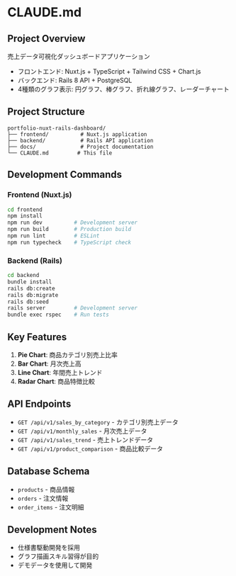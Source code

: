# CLAUDE.md

## Project Overview
売上データ可視化ダッシュボードアプリケーション
- フロントエンド: Nuxt.js + TypeScript + Tailwind CSS + Chart.js
- バックエンド: Rails 8 API + PostgreSQL
- 4種類のグラフ表示: 円グラフ、棒グラフ、折れ線グラフ、レーダーチャート

## Project Structure
```
portfolio-nuxt-rails-dashboard/
├── frontend/          # Nuxt.js application
├── backend/           # Rails API application
├── docs/              # Project documentation
└── CLAUDE.md         # This file
```

## Development Commands

### Frontend (Nuxt.js)
```bash
cd frontend
npm install
npm run dev          # Development server
npm run build        # Production build
npm run lint         # ESLint
npm run typecheck    # TypeScript check
```

### Backend (Rails)
```bash
cd backend
bundle install
rails db:create
rails db:migrate
rails db:seed
rails server         # Development server
bundle exec rspec    # Run tests
```

## Key Features
1. **Pie Chart**: 商品カテゴリ別売上比率
2. **Bar Chart**: 月次売上高
3. **Line Chart**: 年間売上トレンド
4. **Radar Chart**: 商品特徴比較

## API Endpoints
- `GET /api/v1/sales_by_category` - カテゴリ別売上データ
- `GET /api/v1/monthly_sales` - 月次売上データ
- `GET /api/v1/sales_trend` - 売上トレンドデータ
- `GET /api/v1/product_comparison` - 商品比較データ

## Database Schema
- `products` - 商品情報
- `orders` - 注文情報
- `order_items` - 注文明細

## Development Notes
- 仕様書駆動開発を採用
- グラフ描画スキル習得が目的
- デモデータを使用して開発